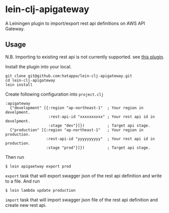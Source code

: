 # lein-clj-apigateway

A Leiningen plugin to import/export rest api definitions on AWS API Gateway.

## Usage

N.B. Importing to existing rest api is not currently supported. see [this plugin]().

Install the plugin into your local.

    git clone git@github.com:hatappo/lein-clj-apigateway.git
    cd lein-clj-apigateway
    lein install


Create following configuration into `project.clj`

    :apigateway
      {"development" [{:region "ap-northeast-1"  ; Your region in develpment.
                       :rest-api-id "xxxxxxxxxx" ; Your rest api id in develpment.
                       :stage "dev"}]})          ; Target api stage.
      {"production" [{:region "ap-northeast-1"   ; Your region in production.
                      :rest-api-id "yyyyyyyyyy"  ; Your rest api id in production.
                      :stage "prod"}]})          ; Target api stage.

Then run

    $ lein apigaetway export prod

`export` task that will export swagger json of the rest api definition and write to a file.
And run

    $ lein lambda update production

`import` task that will import swagger json file of the rest api definition and create new rest api.
